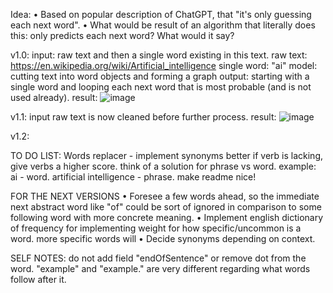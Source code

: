 Idea:
  • Based on popular description of ChatGPT, that "it's only guessing each next word". 
  • What would be result of an algorithm that literally does this: only predicts each next word? What would it say?

v1.0:
  input: raw text and then a single word existing in this text.
raw text: https://en.wikipedia.org/wiki/Artificial_intelligence
single word: "ai"
model: cutting text into word objects and forming a graph
  output: starting with a single word and looping each next word that is most probable (and is not used already).
  result:
    ![image](https://github.com/wishpath/Speech/assets/117854313/c463ac6b-d688-4498-ad00-224ffcc15a85)

v1.1:
  input raw text is now cleaned before further process.
  result:
    ![image](https://github.com/wishpath/Speech/assets/117854313/b771a783-e329-4be3-8e5b-05d3aa2ca3aa)

v1.2:
  
TO DO LIST:
  Words replacer - implement synonyms better
  if verb is lacking, give verbs a higher score.
  think of a solution for phrase vs word. example: ai - word. artificial intelligence - phrase.
  make readme nice!

FOR THE NEXT VERSIONS
  • Foresee a few words ahead, so the immediate next abstract word like "of" could be sort of ignored in comparison to some following word with more concrete meaning.
  • Implement english dictionary of frequency for implementing weight for how specific/uncommon is a word. more specific words will
  • Decide synonyms depending on context.

SELF NOTES:
  do not add field "endOfSentence" or remove dot from the word. "example" and "example." are very different regarding what words follow after it.

